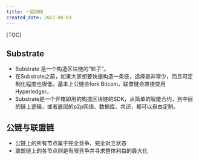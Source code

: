 ```yaml
---
title: 一层网络
created_date: 2022-08-03
---
```


[TOC]

## Substrate
- Substrate 是一个构造区块链的“轮子”。
- 在Substrate之前，如果大家想要快速构造一条链，选择是非常少，而且可定制化程度也很低。基本上公链会fork Bitcoin，联盟链会直接使用Hyperledger。
- Substrate是一个开箱即用的构造区块链的SDK，从简单的智能合约，到中层的链上逻辑，或者底层的p2p网络、数据库、共识，都可以自由定制。


## 公链与联盟链
- 公链上的所有节点属于完全竞争、完全对立状态
- 联盟链上的各节点则是有限竞争并寻求整体利益的最大化

